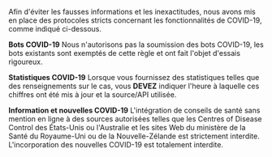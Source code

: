 Afin d'éviter les fausses informations et les inexactitudes, nous avons mis en place des protocoles stricts concernant les fonctionnalités de COVID-19, comme indiqué ci-dessous.

**Bots COVID-19** Nous n'autorisons pas la soumission des bots COVID-19, les bots existants sont exemptés de cette règle et ont fait l'objet d'essais rigoureux.

**Statistiques COVID-19** Lorsque vous fournissez des statistiques telles que des renseignements sur le cas, vous ****DEVEZ**** indiquer l'heure à laquelle ces chiffres ont été mis à jour et la source/API utilisée.

**Information et nouvelles COVID-19** L'intégration de conseils de santé sans mention en ligne à des sources autorisées telles que les Centres of Disease Control des États-Unis ou l'Australie et les sites Web du ministère de la Santé du Royaume-Uni ou de la Nouvelle-Zélande est strictement interdite.
L'incorporation des nouvelles COVID-19 est totalement interdite.
